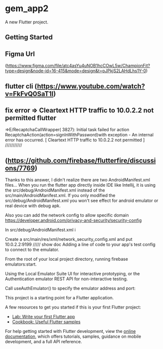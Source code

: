 # gem_app2

A new Flutter project.

## Getting Started
## Figma Url
(https://www.figma.com/file/atc4asYu4uNOB1hcCOwL5w/ChampionFit?type=design&node-id=16-415&mode=design&t=pJPkjS2LAHdLhs1Y-0)
## flutter cli (https://www.youtube.com/watch?v=FkFvQ0SaT1I)
## fix error  => Cleartext HTTP traffic to 10.0.2.2 not permitted flutter
=>E/RecaptchaCallWrapper( 3827): Initial task failed for action RecaptchaAction(action=signInWithPassword)with exception - An internal error has occurred. [ Cleartext HTTP traffic to 10.0.2.2 not permitted ]
///////////
## (https://github.com/firebase/flutterfire/discussions/7769)

Thanks to this answer, I didn't realize there are two AndroidManifest.xml files... When you run the flutter app directly inside IDE like Intellij, it is using the src/debug/AndroidManifest.xml instead of the src/main/AndroidManifest.xml. If you only modified the src/debug/AndroidManifest.xml you won't see effect for android emulator or real device with debug apk.

Also you can add the network config to allow specific domain https://developer.android.com/privacy-and-security/security-config

In src/debug/AndroidManifest.xml i

<application android:networkSecurityConfig="@xml/network_security_config"/>
Create a src/main/res/xml/network_security_config.xml and put

<?xml version="1.0" encoding="utf-8"?>
<network-security-config>
    <domain-config cleartextTrafficPermitted="true">
        <domain>10.0.2.2:9199</domain>
    </domain-config>
</network-security-config>
///// show doc
Adding a line of code to your app's test config to connect to the emulator.

From the root of your local project directory, running firebase emulators:start.

Using the Local Emulator Suite UI for interactive prototyping, or the Authentication emulator REST API for non-interactive testing.

Call useAuthEmulator() to specify the emulator address and port:


This project is a starting point for a Flutter application.

A few resources to get you started if this is your first Flutter project:

- [Lab: Write your first Flutter app](https://docs.flutter.dev/get-started/codelab)
- [Cookbook: Useful Flutter samples](https://docs.flutter.dev/cookbook)

For help getting started with Flutter development, view the
[online documentation](https://docs.flutter.dev/), which offers tutorials,
samples, guidance on mobile development, and a full API reference.

